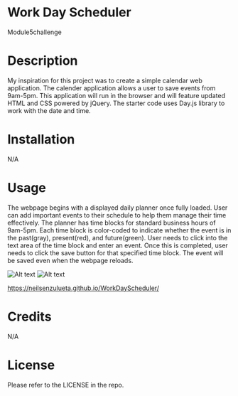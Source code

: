 # Work Day Scheduler
Module5challenge 

# Description 

My inspiration for this project was to create a simple calendar web application.  The calender application allows a user to save events from 9am-5pm. This application will run in the browser and will feature updated HTML and CSS powered by jQuery. The starter code uses Day.js library to work with the date and time. 

# Installation

N/A

# Usage 

The webpage begins with a displayed daily planner once fully loaded.  User can add important events to their schedule to help them manage their time effectively. The planner has time blocks for standard business hours of 9am-5pm.  Each time block is color-coded to indicate whether the event is in the past(gray), present(red), and future(green).  User needs to click into the text area of the time block and enter an event. Once this is completed, user needs to click the save button for that specified time block. The event will be saved even when the webpage reloads.  

![Alt text](<assets/Screenshot 2023-10-21 at 7.40.29 AM.png>)
![Alt text](<assets/Screenshot 2023-10-21 at 7.41.37 AM.png>)

https://neilsenzulueta.github.io/WorkDayScheduler/

# Credits

N/A

# License

Please refer to the LICENSE in the repo.